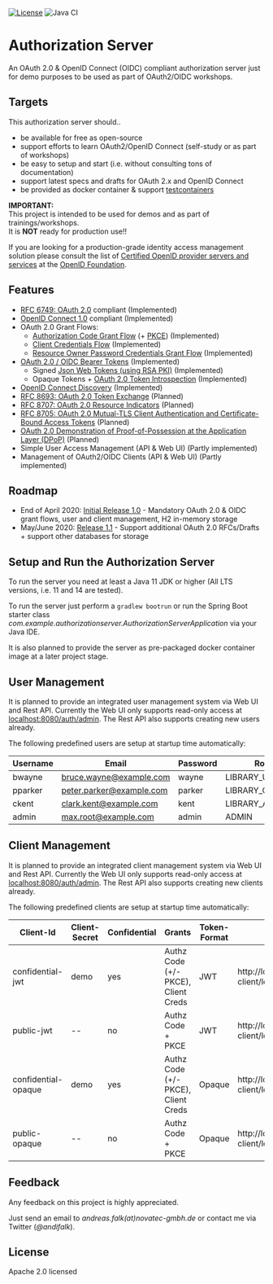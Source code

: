 [![License](https://img.shields.io/badge/License-Apache%20License%202.0-brightgreen.svg)][1]
![Java CI](https://github.com/andifalk/authorizationserver/workflows/Java%20CI/badge.svg)

# Authorization Server

An OAuth 2.0 & OpenID Connect (OIDC) compliant authorization server just for demo purposes to be used as part of OAuth2/OIDC workshops.

## Targets

This authorization server should..

* be available for free as open-source
* support efforts to learn OAuth2/OpenID Connect (self-study or as part of workshops)
* be easy to setup and start (i.e. without consulting tons of documentation)
* support latest specs and drafts for OAuth 2.x and OpenID Connect
* be provided as docker container & support [testcontainers](https://www.testcontainers.org/)

__IMPORTANT:__  
This project is intended to be used for demos and as part of trainings/workshops.  
It is __NOT__ ready for production use!!

If you are looking for a production-grade identity access management solution please consult the 
list of [Certified OpenID provider servers and services](https://openid.net/developers/certified/) 
at the [OpenID Foundation](https://openid.net/).

## Features

* [RFC 6749: OAuth 2.0](https://www.rfc-editor.org/rfc/rfc6749.html) compliant (Implemented)
* [OpenID Connect 1.0](https://openid.net/specs/openid-connect-core-1_0.html) compliant (Implemented)
* OAuth 2.0 Grant Flows:
  * [Authorization Code Grant Flow](https://www.rfc-editor.org/rfc/rfc6749.html#section-4.1) (+ [PKCE](https://tools.ietf.org/html/rfc7636)) (Implemented)
  * [Client Credentials Flow](https://www.rfc-editor.org/rfc/rfc6749.html#section-4.4) (Implemented)
  * [Resource Owner Password Credentials Grant Flow](https://www.rfc-editor.org/rfc/rfc6749.html#section-4.3) (Implemented)
* [OAuth 2.0 / OIDC Bearer Tokens](https://www.rfc-editor.org/rfc/rfc6750.html) (Implemented)
  * Signed [Json Web Tokens (using RSA PKI)](https://tools.ietf.org/html/rfc7519) (Implemented)
  * Opaque Tokens + [OAuth 2.0 Token Introspection](https://tools.ietf.org/html/rfc7662) (Implemented)
* [OpenID Connect Discovery](https://openid.net/specs/openid-connect-discovery-1_0.html) (Implemented)
* [RFC 8693: OAuth 2.0 Token Exchange](https://www.rfc-editor.org/rfc/rfc8693.html) (Planned)
* [RFC 8707: OAuth 2.0 Resource Indicators](https://www.rfc-editor.org/rfc/rfc8707.html) (Planned)
* [RFC 8705: OAuth 2.0 Mutual-TLS Client Authentication and Certificate-Bound Access Tokens](https://www.rfc-editor.org/rfc/rfc8705.html) (Planned)
* [OAuth 2.0 Demonstration of Proof-of-Possession at the Application Layer (DPoP)](https://tools.ietf.org/id/draft-ietf-oauth-dpop-00.html) (Planned)
* Simple User Access Management (API & Web UI) (Partly implemented)
* Management of OAuth2/OIDC Clients (API & Web UI) (Partly implemented)

## Roadmap

* End of April 2020: [Initial Release 1.0](https://github.com/andifalk/authorizationserver/milestone/1) - Mandatory OAuth 2.0 & OIDC grant flows, user and client management, H2 in-memory storage
* May/June 2020: [Release 1.1](https://github.com/andifalk/authorizationserver/milestone/2) - Support additional OAuth 2.0 RFCs/Drafts + support other databases for storage

## Setup and Run the Authorization Server

To run the server you need at least a Java 11 JDK or higher (All LTS versions, i.e. 11 and 14 are tested).

To run the server just perform a ```gradlew bootrun``` or 
run the Spring Boot starter class _com.example.authorizationserver.AuthorizationServerApplication_ via your Java IDE.

It is also planned to provide the server as pre-packaged docker container image at a later project stage.

## User Management

It is planned to provide an integrated user management system via Web UI and Rest API.
Currently the Web UI only supports read-only access at [localhost:8080/auth/admin](http://localhost:8080/auth/admin).
The Rest API also supports creating new users already.

The following predefined users are setup at startup time automatically:

| Username | Email                    | Password | Role            |
| ---------| ------------------------ | -------- | --------------- |
| bwayne   | bruce.wayne@example.com  | wayne    | LIBRARY_USER    |
| pparker  | peter.parker@example.com | parker   | LIBRARY_CURATOR |
| ckent    | clark.kent@example.com   | kent     | LIBRARY_ADMIN   |
| admin    | max.root@example.com     | admin    | ADMIN           |


## Client Management

It is planned to provide an integrated client management system via Web UI and Rest API.
Currently the Web UI only supports read-only access at [localhost:8080/auth/admin](http://localhost:8080/auth/admin).
The Rest API also supports creating new clients already.

The following predefined clients are setup at startup time automatically:

| Client-Id           | Client-Secret | Confidential | Grants                              | Token-Format | Redirect Uris |
| --------------------| --------------| ------------ | ----------------------------------- |--------------|---------------|
| confidential-jwt    | demo          | yes          | Authz Code (+/- PKCE), Client Creds | JWT          | http://localhost:9090/demo-client/login/oauth2/code/demo |
| public-jwt          | --            | no           | Authz Code + PKCE                   | JWT          | http://localhost:9090/demo-client/login/oauth2/code/demo |
| confidential-opaque | demo          | yes          | Authz Code (+/- PKCE), Client Creds | Opaque       | http://localhost:9090/demo-client/login/oauth2/code/demo |
| public-opaque       | --            | no           | Authz Code + PKCE                   | Opaque       | http://localhost:9090/demo-client/login/oauth2/code/demo |


## Feedback

Any feedback on this project is highly appreciated.

Just send an email to _andreas.falk(at)novatec-gmbh.de_ or contact me via Twitter (_@andifalk_).

## License

Apache 2.0 licensed

[1]:http://www.apache.org/licenses/LICENSE-2.0.txt
